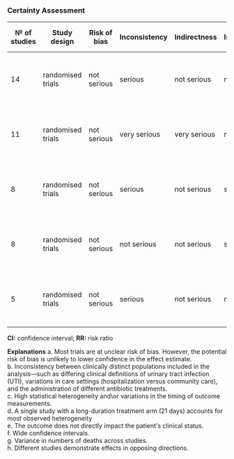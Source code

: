 ### Certainty Assessment

| № of studies | Study design      | Risk of bias | Inconsistency | Indirectness | Imprecision | Other considerations | Short         | Long          | Relative (95% CI)  | Absolute (95% CI)          | Certainty   | Importance |
|--------------|-------------------|--------------|---------------|--------------|-------------|----------------------|---------------|---------------|--------------------|----------------------------|-------------|------------|
| 14           | randomised trials | not serious  | serious       | not serious  | not serious | none                 | 1090/1293 (84.3%) | 1094/1297 (84.3%) | RR 1.01 (0.97 to 1.04) | 8 more per 1,000 (from 25 fewer to 34 more) | ⨁⨁⨁◯ Moderate |            |
| 11           | randomised trials | not serious  | very serious  | very serious | not serious | none                 | 707/861 (82.1%) | 725/858 (84.5%) | RR 0.98 (0.94 to 1.02) | 17 fewer per 1,000 (from 51 fewer to 17 more) | ⨁◯◯◯ Very low |             |
| 8            | randomised trials | not serious  | serious       | not serious  | serious     | none                 | 65/667 (9.7%)  | 50/664 (7.5%)  | RR 1.22 (0.87 to 1.69) | 17 more per 1,000 (from 10 fewer to 52 more) | ⨁⨁◯◯ Low       |            |
| 8            | randomised trials | not serious  | not serious   | not serious  | serious     | none                 | 100/1966 (5.1%) | 115/2010 (5.7%) | RR 0.87 (0.68 to 1.13) | 7 fewer per 1,000 (from 18 fewer to 7 more) | ⨁⨁⨁◯ Moderate |            |
| 5            | randomised trials | not serious  | serious       | not serious  | not serious | none                 | 311/393 (79.1%) | 331/401 (82.5%) | RR 0.97 (0.91 to 1.03) | 25 fewer per 1,000 (from 74 fewer to 25 more) | ⨁⨁⨁◯ Moderate |            |

**CI:** confidence interval; **RR:** risk ratio 

**Explanations**
a. Most trials are at unclear risk of bias. However, the potential risk of bias is unlikely to lower confidence in the effect estimate.<br>
b. Inconsistency between clinically distinct populations included in the analysis—such as differing clinical definitions of urinary tract infection (UTI), variations in care settings (hospitalization versus community care), and the administration of different antibiotic treatments.<br>
c. High statistical heterogeneity and\or variations in the timing of outcome measurements.<br>
d. A single study with a long-duration treatment arm (21 days) accounts for most observed heterogeneity<br>
e. The outcome does not directly impact the patient's clinical status.<br>
f. Wide confidence intervals. <br>
g. Variance in numbers of deaths across studies. <br>
h. Different studies demonstrate effects in opposing directions.<br>

